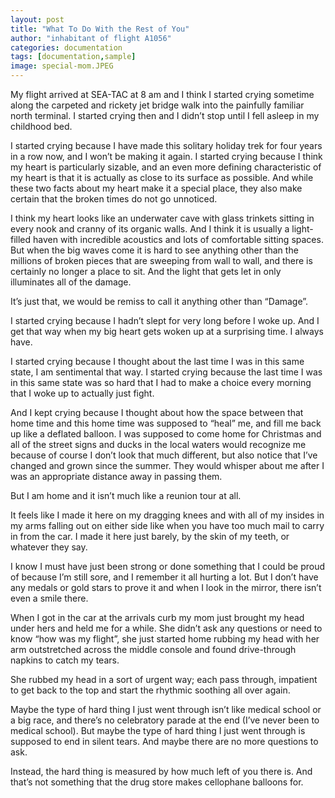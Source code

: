 ```yaml
---
layout: post
title: "What To Do With the Rest of You"
author: "inhabitant of flight A1056"
categories: documentation
tags: [documentation,sample]
image: special-mom.JPEG
---
```


My flight arrived at SEA-TAC at 8 am and I think I started crying sometime along the carpeted and rickety jet bridge walk into the painfully familiar north terminal. I started crying then and I didn’t stop until I fell asleep in my childhood bed. 

I started crying because I have made this solitary holiday trek for four years in a row now, and I won’t be making it again. I started crying because I think my heart is particularly sizable, and an even more defining characteristic of my heart is that it is actually as close to its surface as possible. And while these two facts about my heart make it a special place, they also make certain that the broken times do not go unnoticed. 

I think my heart looks like an underwater cave with glass trinkets sitting in every nook and cranny of its organic walls. And I think it is usually a light-filled haven with incredible acoustics and lots of comfortable sitting spaces. But when the big waves come it is hard to see anything other than the millions of broken pieces that are sweeping from wall to wall, and there is certainly no longer a place to sit. And the light that gets let in only illuminates all of the damage. 

It’s just that, we would be remiss to call it anything other than “Damage”.

I started crying because I hadn’t slept for very long before I woke up. And I get that way when my big heart gets woken up at a surprising time. I always have.

I started crying because I thought about the last time I was in this same state, I am sentimental that way. I started crying because the last time I was in this same state was so hard that I had to make a choice every morning that I woke up to actually just fight. 

And I kept crying because I thought about how the space between that home time and this home time was supposed to “heal” me, and fill me back up like a deflated balloon. I was supposed to come home for Christmas and all of the street signs and ducks in the local waters would recognize me because of course I don’t look that much different, but also notice that I’ve changed and grown since the summer. They would whisper about me after I was an appropriate distance away in passing them.

But I am home and it isn’t much like a reunion tour at all. 

It feels like I made it here on my dragging knees and with all of my insides in my arms falling out on either side like when you have too much mail to carry in from the car. I made it here just barely, by the skin of my teeth, or whatever they say. 

I know I must have just been strong or done something that I could be proud of because I’m still sore, and I remember it all hurting a lot. But I don’t have any medals or gold stars to prove it and when I look in the mirror, there isn’t even a smile there. 

When I got in the car at the arrivals curb my mom just brought my head under hers and held me for a while. She didn’t ask any questions or need to know “how was my flight”, she just started home rubbing my head with her arm outstretched across the middle console and found drive-through napkins to catch my tears. 

She rubbed my head in a sort of urgent way; each pass through, impatient to get back to the top and start the rhythmic soothing all over again.

Maybe the type of hard thing I just went through isn’t like medical school or a big race, and there’s no celebratory parade at the end (I’ve never been to medical school). But maybe the type of hard thing I just went through is supposed to end in silent tears. And maybe there are no more questions to ask. 

Instead, the hard thing is measured by how much left of you there is. And that’s not something that the drug store makes cellophane balloons for.
